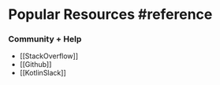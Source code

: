 # Popular Resources #reference
### Community + Help

- [[StackOverflow]]
- [[Github]]
- [[KotlinSlack]]